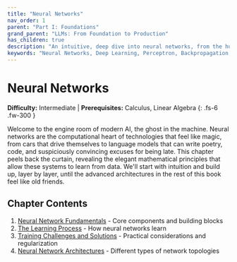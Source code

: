 ```yaml
---
title: "Neural Networks"
nav_order: 1
parent: "Part I: Foundations"
grand_parent: "LLMs: From Foundation to Production"
has_children: true
description: "An intuitive, deep dive into neural networks, from the humble neuron to the complex dynamics of training, optimization, and the architectural patterns that power Large Language Models."
keywords: "Neural Networks, Deep Learning, Perceptron, Backpropagation, Gradient Descent, ReLU, Overfitting, Initialization, Chain Rule, Adam Optimizer"
---
```


# Neural Networks

**Difficulty:** Intermediate | **Prerequisites:** Calculus, Linear Algebra
{: .fs-6 .fw-300 }

Welcome to the engine room of modern AI, the ghost in the machine. Neural networks are the computational heart of technologies that feel like magic, from cars that drive themselves to language models that can write poetry, code, and suspiciously convincing excuses for being late. This chapter peels back the curtain, revealing the elegant mathematical principles that allow these systems to learn from data. We'll start with intuition and build up, layer by layer, until the advanced architectures in the rest of this book feel like old friends.

## Chapter Contents

1. [Neural Network Fundamentals](01_neural_network_fundamentals.html) - Core components and building blocks
2. [The Learning Process](02_learning_process.html) - How neural networks learn
3. [Training Challenges and Solutions](03_training_challenges.html) - Practical considerations and regularization
4. [Neural Network Architectures](04_neural_network_architectures.html) - Different types of network topologies
